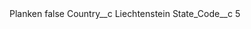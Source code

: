 <?xml version="1.0" encoding="UTF-8"?>
<CustomMetadata xmlns="http://soap.sforce.com/2006/04/metadata" xmlns:xsi="http://www.w3.org/2001/XMLSchema-instance" xmlns:xsd="http://www.w3.org/2001/XMLSchema">
    <label>Planken</label>
    <protected>false</protected>
    <values>
        <field>Country__c</field>
        <value xsi:type="xsd:string">Liechtenstein</value>
    </values>
    <values>
        <field>State_Code__c</field>
        <value xsi:type="xsd:string">5</value>
    </values>
</CustomMetadata>
